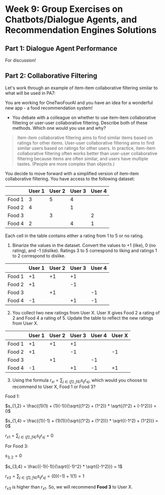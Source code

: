 # Week 9: Group Exercises on Chatbots/Dialogue Agents, and Recommendation Engines Solutions

## Part 1: Dialogue Agent Performance
For discussion!

## Part 2: Collaborative Filtering

Let's work through an example of item-item collaborative filtering similar to what will be used in PA7:

You are working for OneTwoFourAI and you have an idea for a wonderful new app - a food recommendation system! 

* You debate with a colleague on whether to use item-item collaborative filtering or user-user collaborative filtering. Describe both of these methods. Which one would you use and why?


>Item-item collaborative filtering aims to find similar items based on ratings for other items. User-user collaborative filtering aims to find similar users based on ratings for other users. In practice, item-item collaborative filtering often works better than user-user collaborative filtering because items are often similar, and users have multiple tastes. (People are more complex than objects.)



You decide to move forward with a simplified version of item-item collaborative filtering. You have access to the following dataset: 


|        | User 1 | User 2 | User 3 | User 4 |
|--------|--------|--------|--------|--------|
| Food 1 | 3      | 5      | 4      |        |
| Food 2 | 4      |        | 1      |        |
| Food 3 |        | 3      |        | 2      |
| Food 4 | 2      |        | 4      | 1      |

Each cell in the table contains either a rating from 1 to 5 or no rating. 


1. Binarize the values in the dataset. Convert the values to +1 (like), 0 (no rating), and -1 (dislike). Ratings 3 to 5 correspond to liking and ratings 1 to 2 correspond to dislike. 


|        | User 1 | User 2 | User 3 | User 4 |
|--------|--------|--------|--------|--------|
| Food 1 | +1     | +1     | +1     |        |
| Food 2 | +1     |        | -1     |        |
| Food 3 |        | +1     |        | -1     |
| Food 4 | -1     |        | +1     | -1     |


2. You collect two new ratings from User X. User X gives Food 2 a rating of 2 and Food 4 a rating of 5. Update the table to reflect the new ratings from User X. 

|        | User 1 | User 2 | User 3 | User 4 | User X |
|--------|--------|--------|--------|--------|--------|
| Food 1 | +1     | +1     | +1     |        |        |
| Food 2 | +1     |        | -1     |        | -1     |
| Food 3 |        | +1     |        | -1     |        |
| Food 4 | -1     |        | +1     | -1     | +1     |

3. Using the formula $r_{xi} = \sum_{j\in(f2, f4)} s_{ij}r_{xj}$, which would you choose to recommend to User X, Food 1 or Food 3?

Food 1:

$s_{1,2} = \frac{(1)(1) + (1)(-1)}{\sqrt{(1^2) + (1^2)} * \sqrt{(1^2) + (-1^2)}} = 0$

$s_{1,4} = \frac{(1)(-1) + (1)(1)}{\sqrt{(1^2) + (1^2))} * \sqrt{(-1^2) + (1^2)}} = 0$

$r_{x1} = \sum_{j\in(f2, f4)} s_{ij}r_{xj} = 0$ 

For Food 3:

$s_{3,2} = 0$

$s_{3,4} = \frac{(-1)(-1)}{\sqrt{(-1)^2} * \sqrt{(-1^2)}} = 1$

$r_{x3} = \sum_{j\in(f2, f4)} s_{ij}r_{xj} = (0)(-1) + 1(1) = 1$ 


$r_{x3}$ is higher than $r_{x1}$. So, we will recommend **Food 3** to User X. 
